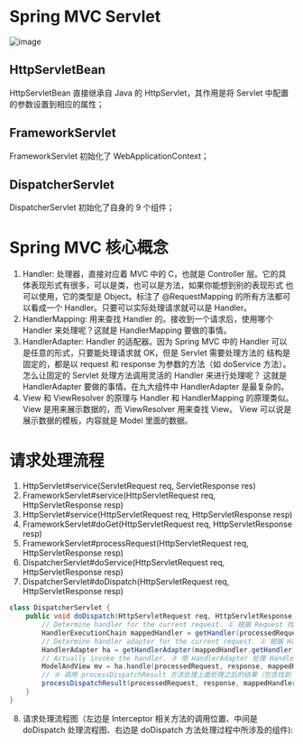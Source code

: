 # Spring MVC Servlet
![image](https://github.com/optor666/spring-webmvc-5.3.18-examples/assets/32811372/be7c6889-3a23-4459-a847-9dc6c4bd4bfe)

## HttpServletBean
HttpServletBean 直接继承自 Java 的 HttpServlet，其作用是将 Servlet 中配置的参数设置到相应的属性；

## FrameworkServlet
FrameworkServlet 初始化了 WebApplicationContext；

## DispatcherServlet
DispatcherServlet 初始化了自身的 9 个组件；

# Spring MVC 核心概念
1. Handler: 处理器，直接对应着 MVC 中的 C，也就是 Controller 层。它的具体表现形式有很多，可以是类，也可以是方法，如果你能想到别的表现形式
   也可以使用，它的类型是 Object。标注了 @RequestMapping 的所有方法都可以看成一个 Handler。只要可以实际处理请求就可以是 Handler。
2. HandlerMapping: 用来查找 Handler 的。接收到一个请求后，使用哪个 Handler 来处理呢？这就是 HandlerMapping 要做的事情。
3. HandlerAdapter: Handler 的适配器。因为 Spring MVC 中的 Handler 可以是任意的形式，只要能处理请求就 OK，但是 Servlet 需要处理方法的
   结构是固定的，都是以 request 和 response 为参数的方法（如 doService 方法）。怎么让固定的 Servlet 处理方法调用灵活的 Handler 来进行处理呢？
   这就是 HandlerAdapter 要做的事情。在九大组件中 HandlerAdapter 是最复杂的。
4. View 和 ViewResolver 的原理与 Handler 和 HandlerMapping 的原理类似。View 是用来展示数据的，而 ViewResolver 用来查找 View。
   View 可以说是展示数据的模板，内容就是 Model 里面的数据。

# 请求处理流程
1. HttpServlet#service(ServletRequest req, ServletResponse res)
2. FrameworkServlet#service(HttpServletRequest req, HttpServletResponse resp)
3. HttpServlet#service(HttpServletRequest req, HttpServletResponse resp)
4. FrameworkServlet#doGet(HttpServletRequest req, HttpServletResponse resp)
5. FrameworkServlet#processRequest(HttpServletRequest req, HttpServletResponse resp)
6. DispatcherServlet#doService(HttpServletRequest req, HttpServletResponse resp)
7. DispatcherServlet#doDispatch(HttpServletRequest req, HttpServletResponse resp)
```java
class DispatcherServlet {
    public void doDispatch(HttpServletRequest req, HttpServletResponse resp) {
        // Determine handler for the current request. ① 根据 Request 找到 Handler
        HandlerExecutionChain mappedHandler = getHandler(processedRequest);
        // Determine handler adapter for the current request. ② 根据 Handler 找到对应的 handlerAdapter
        HandlerAdapter ha = getHandlerAdapter(mappedHandler.getHandler());
        // Actually invoke the handler. ③ 用 HandlerAdapter 处理 Handler
        ModelAndView mv = ha.handle(processedRequest, response, mappedHandler.getHandler());
        // ④ 调用 processDispatchResult 方法处理上面处理之后的结果（包含找到 View，并渲染输出给用户）
        processDispatchResult(processedRequest, response, mappedHandler, mv, dispatchException);
    }
}
```
8. 请求处理流程图（左边是 Interceptor 相关方法的调用位置、中间是 doDispatch 处理流程图、右边是 doDispatch 方法处理过程中所涉及的组件):
